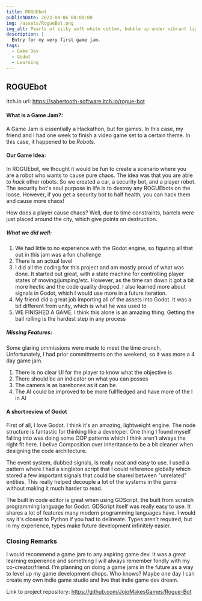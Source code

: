 ```yaml
---
title: ROGUEbot
publishDate: 2023-04-06 00:00:00
img: /assets/RogueBot.png
img_alt: Pearls of silky soft white cotton, bubble up under vibrant lighting
description: |
  Entry for my very first game jam.
tags:
  - Game Dev
  - Godot
  - Learning
---
```



## ROGUEbot

Itch.io url: https://sabertooth-software.itch.io/rogue-bot

#### What is a Game Jam?:

A Game Jam is essentially a Hackathon, but for games. In this case, my friend and I had one week to 
finish a video game set to a certain theme. In this case, it happened to be *Robots*.

#### Our Game Idea:

In ROGUEbot, we thought it would be fun to create a scenario where you are a robot who wants to cause
pure chaos. The idea was that you are able to *hack* other robots. So we created a car, a security bot, and a player robot.
The security bot's soul purpose in life is to destroy any ROGUEbots on the loose. However, if you get a 
security bot to half health, you can hack them and cause more chaos!

How does a player cause chaos? Well, due to time constraints, barrels were just placed around the city, which give points
on destruction.

##### What we did well:

1) We had little to no experience with the Godot engine, so figuring all that out in this jam was a fun challenge
2) There is an actual level
3) I did all the coding for this project and am mostly proud of what was done. It started out great, with a state
machine for controlling player states of moving/jumping/etc. However, as the time ran down it got a bit more hectic
and the code quality dropped. I also learned more about signals in Godot, which I would use more in a future iteration.
4) My friend did a great job importing all of the assets into Godot. It was a bit different from unity, which is what he 
was used to
5) WE FINISHED A GAME. I think this alone is an amazing thing. Getting the ball rolling is the hardest step in any process

##### Missing Features:

Some glaring ommissions were made to meet the time crunch. Unfortunately, I had prior committments on the weekend,
so it was more a 4 day game jam.

1) There is no clear UI for the player to know what the objective is
2) There should be an indicator on what you can posses
3) The camera is as barebones as it can be.
4) The AI could be improved to be more fullfledged and have more of the I in AI

#### A short review of Godot

First of all, I love Godot. I think it's an amazing, lightweight engine. The node structure is fantastic
for thinking like a developer. One thing I found myself falling into was doing some OOP patterns which I 
think aren't always the right fit here. I belive Composition over inheritance to be a bit cleaner when 
designing the code architecture.

The event system, dubbed signals, is really neat and easy to use. I used a pattern where I had a singleton
script that I could reference globally which stored a few important signals that could be shared between
"unrelated" entities. This really helped decouple a lot of the systems in the game without making it much
harder to read.

The built in code editor is great when using GDScript, the built from scratch programming language for Godot.
GDScript itself was really easy to use. It shares a lot of features many modern programming languages have. I would
say it's closest to Python if you had to delineate. Types aren't required, but in my experience, types make future development
infinitely easier. 

### Closing Remarks

I would recommend a game jam to any aspiring game dev. It was a great learning experience and something I will always
remember fondly with my co-creator/friend. I'm planning on doing a game jams in the future as a way to level up
my game development chops. Who knows? Maybe one day I can create my own indie game studio and live that indie 
game dev dream.

Link to project repository: https://github.com/JojoMakesGames/Rogue-Bot

